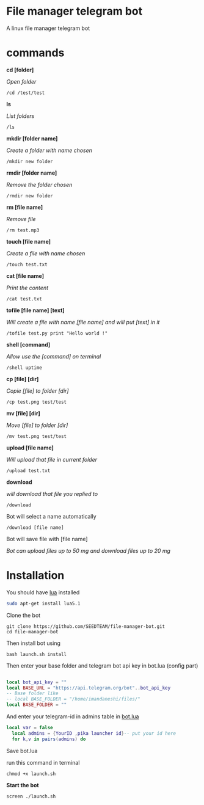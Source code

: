 # File manager telegram bot

A linux file manager telegram bot

# commands

 **cd [folder]**

_Open folder_

`/cd /test/test`

 **ls**

_List folders_

`/ls`

  **mkdir [folder name]**

_Create a folder with name chosen_

`/mkdir new folder`

 **rmdir [folder name]**

_Remove the folder chosen_

`/rmdir new folder`

 **rm [file name]**

_Remove file_

`/rm test.mp3`

 **touch [file name]**

_Create a file with name chosen_

`/touch test.txt`

 **cat [file name]**

_Print the content_

`/cat test.txt`

 **tofile [file name] [text]**

_Will create a file with name [file name] and will put [text] in it_

`/tofile test.py print "Hello world !"`

 **shell [command]**
 
 _Allow use the [command] on terminal_

`/shell uptime`

 **cp [file] [dir]**

_Copie [file] to folder [dir]_

`/cp test.png test/test`

 **mv [file] [dir]**

_Move [file] to folder [dir]_

`/mv test.png test/test`

 **upload [file name]**

_Will upload that file in current folder_

`/upload test.txt`

 **download <file name>**

_will download that file you replied to_

 `/download`

Bot will select a name automatically

`/download [file name]`

Bot will save file with [file name]

_Bot can upload files up to 50 mg and download files up to 20 mg_

# Installation

You should have [lua](http://www.lua.org/) installed

```bash
sudo apt-get install lua5.1

```
Clone the bot

```
git clone https://github.com/SEEDTEAM/file-manager-bot.git
cd file-manager-bot

```

Then install bot using

`bash launch.sh install`


Then enter your base folder and telegram bot api key in bot.lua (config part)

```lua

local bot_api_key = ""
local BASE_URL = "https://api.telegram.org/bot"..bot_api_key
-- Base folder like
-- local BASE_FOLDER = "/home/imandaneshi/files/"
local BASE_FOLDER = ""

```

And enter your telegram-id in admins table in [bot.lua](https://github.com/SEEDTEAM/file-manager-bot/blob/master/bot.lua#L19)
```lua
local var = false
  local admins = {YourID ,pika launcher id}-- put your id here
  for k,v in pairs(admins) do

```

Save bot.lua

run this command in terminal

`chmod +x launch.sh`

**Start the bot**

`screen ./launch.sh`
